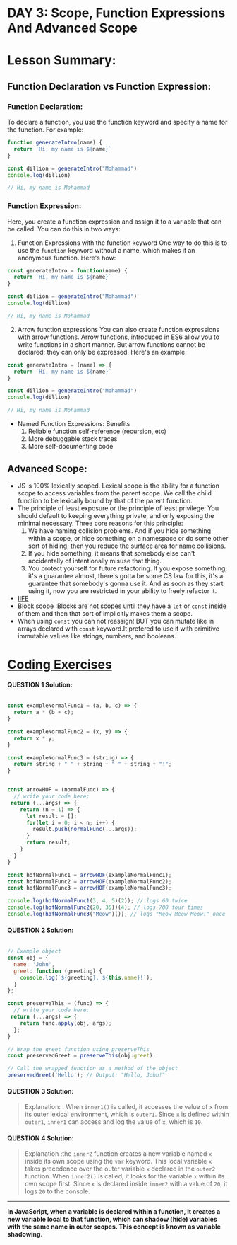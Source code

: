 # DAY 3: Scope, Function Expressions And Advanced Scope 
# Lesson Summary:
## Function Declaration vs Function Expression:
### Function Declaration:
To declare a function, you use the function keyword and specify a name for the function. For example:
```javascript
function generateIntro(name) {
  return `Hi, my name is ${name}`
}

const dillion = generateIntro("Mohammad")
console.log(dillion)

// Hi, my name is Mohammad
```
### Function Expression:
Here, you create a function expression and assign it to a variable that can be called. You can do this in two ways:
1.  Function Expressions with the function keyword
One way to do this is to use the `function` keyword without a name, which makes it an anonymous function. Here's how:
```javascript
const generateIntro = function(name) {
  return `Hi, my name is ${name}`
}

const dillion = generateIntro("Mohammad")
console.log(dillion)

// Hi, my name is Mohammad
```
2.  Arrow function expressions
You can also create function expressions with arrow functions. Arrow functions, introduced in ES6 allow you to write functions in a short manner.
But arrow functions cannot be declared; they can only be expressed. Here's an example:
```javascript
const generateIntro = (name) => {
  return `Hi, my name is ${name}`
}

const dillion = generateIntro("Mohammad")
console.log(dillion)

// Hi, my name is Mohammad
```
* Named Function Expressions: Benefits
  1. Reliable function self-reference (recursion, etc)
  2. More debuggable stack traces
  3. More self-documenting code 
## Advanced Scope:
* JS is 100% lexically scoped. Lexical scope is the ability for a function scope to access variables from the parent scope. We call the child function to be lexically bound by that of the parent function.
* The principle of least exposure or the principle of least privilege: You should default to keeping everything private, and only exposing the minimal necessary. Three core reasons for this principle:
  1.  We have naming collision problems. And if you hide something within a scope, or hide something on a namespace or do some other sort of hiding, then you reduce the surface area for name collisions.
  2.  If you hide something, it means that somebody else can't accidentally of intentionally misuse that thing.
  3.  You protect yourself for future refactoring. If you expose something, it's a guarantee almost, there's gotta be some CS law for this, it's a guarantee that somebody's gonna use it. And as soon as they start using it, now you are restricted in your ability to freely refactor it.
* [IIFE](https://developer.mozilla.org/en-US/docs/Glossary/IIFE)
* Block scope :Blocks are not scopes until they have a `let` or `const` inside of them and then that sort of implicitly makes them a scope.
* When using `const` you can not reassign! BUT you can mutate like in arrays declared with `const` keyword.It prefered to use it with primitive immutable values like strings, numbers, and booleans. 
# [Coding Exercises](https://github.com/orjwan-alrajaby/gsg-expressjs-backend-training-2023/blob/main/learning-sprint-1/week3-day3-tasks/tasks.md)
#### QUESTION 1 Solution:
```javascript

const exampleNormalFunc1 = (a, b, c) => {
  return a * (b + c);
}

const exampleNormalFunc2 = (x, y) => {
  return x * y;
}

const exampleNormalFunc3 = (string) => {
  return string + " " + string + " " + string + "!";
}


const arrowHOF = (normalFunc) => {
  // write your code here;
 return (...args) => {
    return (n = 1) => {
      let result = [];
      for(let i = 0; i < n; i++) {
        result.push(normalFunc(...args));
      }
      return result;
    }
  }
}

const hofNormalFunc1 = arrowHOF(exampleNormalFunc1);
const hofNormalFunc2 = arrowHOF(exampleNormalFunc2);
const hofNormalFunc3 = arrowHOF(exampleNormalFunc3);

console.log(hofNormalFunc1(3, 4, 5)(2)); // logs 60 twice
console.log(hofNormalFunc2(20, 35))(4); // logs 700 four times
console.log(hofNormalFunc3("Meow")()); // logs "Meow Meow Meow!" once

```
#### QUESTION 2 Solution:
```javascript

// Example object
const obj = {
  name: 'John',
  greet: function (greeting) {
    console.log(`${greeting}, ${this.name}!`);
  }
};

const preserveThis = (func) => {
  // write your code here;
 return (...args) => {
    return func.apply(obj, args);
  };
}

// Wrap the greet function using preserveThis
const preservedGreet = preserveThis(obj.greet);

// Call the wrapped function as a method of the object
preservedGreet('Hello'); // Output: "Hello, John!"

```

#### QUESTION 3 Solution:
> Explanation: . When `inner1()` is called, it accesses the value of `x` from its outer lexical environment, which is `outer1`. Since `x` is defined within `outer1`, `inner1` can access and log the value of `x`, which is `10`.
#### QUESTION 4 Solution:
> Explanation :the `inner2` function creates a new variable named `x` inside its own scope using the `var` keyword. This local variable `x `takes precedence over the outer variable `x` declared in the `outer2` function. When `inner2()` is called, it looks for the variable `x` within its own scope first. Since `x` is declared inside `inner2` with a value of `20`, it logs `20` to the console.
---
**In JavaScript, when a variable is declared within a function, it creates a new variable local to that function, which can shadow (hide) variables with the same name in outer scopes. This concept is known as variable shadowing.**
